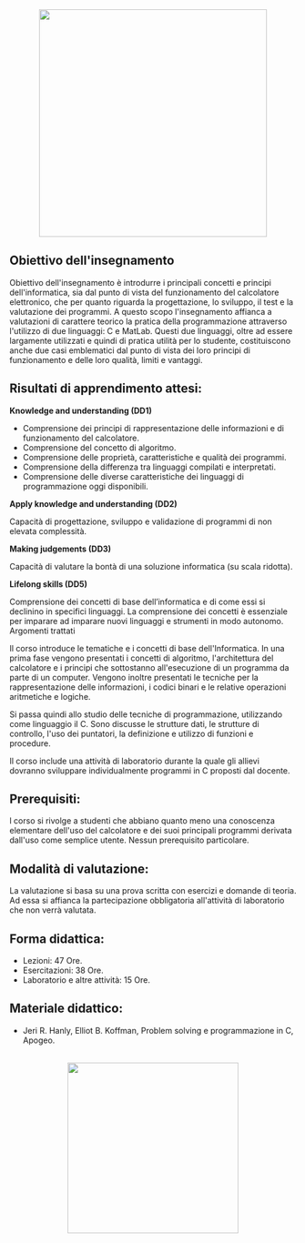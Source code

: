 <div align="center">

<img src="https://upload.wikimedia.org/wikipedia/it/b/be/Logo_Politecnico_Milano.png" width="400"/>

</div>

## Obiettivo dell'insegnamento

Obiettivo dell'insegnamento è introdurre i principali concetti e principi dell'informatica, sia dal punto di vista del funzionamento del calcolatore elettronico, che per quanto riguarda la progettazione, lo sviluppo, il test e la valutazione dei programmi. A questo scopo l'insegnamento affianca a valutazioni di carattere teorico la pratica della programmazione attraverso l'utilizzo di due linguaggi: C e MatLab. Questi due linguaggi, oltre ad essere largamente utilizzati e quindi di pratica utilità per lo studente, costituiscono anche due casi emblematici dal punto di vista dei loro principi di funzionamento e delle loro qualità, limiti e vantaggi.

## Risultati di apprendimento attesi:

**Knowledge and understanding (DD1)**

- Comprensione dei principi di rappresentazione delle informazioni e di funzionamento del calcolatore.
- Comprensione del concetto di algoritmo.
- Comprensione delle proprietà, caratteristiche e qualità dei programmi.
- Comprensione della differenza tra linguaggi compilati e interpretati.
- Comprensione delle diverse caratteristiche dei linguaggi di programmazione oggi disponibili.

**Apply knowledge and understanding (DD2)**

Capacità di progettazione, sviluppo e validazione di programmi di non elevata complessità.

**Making judgements (DD3)**

Capacità di valutare la bontà di una soluzione informatica (su scala ridotta).

**Lifelong skills (DD5)**

Comprensione dei concetti di base dell’informatica e di come essi si declinino in specifici linguaggi. La comprensione dei concetti è essenziale per imparare ad imparare nuovi linguaggi e strumenti in modo autonomo.
Argomenti trattati

Il corso introduce le tematiche e i concetti di base dell'Informatica. In una prima fase vengono presentati i concetti di algoritmo, l'architettura del calcolatore e i principi che sottostanno all'esecuzione di un programma da parte di un computer. Vengono inoltre presentati le tecniche per la rappresentazione delle informazioni, i codici binari e le relative operazioni aritmetiche e logiche.

Si passa quindi allo studio delle tecniche di programmazione, utilizzando come linguaggio il C. Sono discusse le strutture dati, le strutture di controllo, l'uso dei puntatori, la definizione e utilizzo di funzioni e procedure.

Il corso include una attività di laboratorio durante la quale gli allievi dovranno sviluppare individualmente programmi in C proposti dal docente.

## Prerequisiti:

l corso si rivolge a studenti che abbiano quanto meno una conoscenza elementare dell'uso del calcolatore e dei suoi principali programmi derivata dall'uso come semplice utente. Nessun prerequisito particolare.

## Modalità di valutazione:

La valutazione si basa su una prova scritta con esercizi e domande di teoria.
Ad essa si affianca la partecipazione obbligatoria all'attività di laboratorio che non verrà valutata.

## Forma didattica:

- Lezioni: 47 Ore.
- Esercitazioni: 38 Ore.
- Laboratorio e altre attività: 15 Ore.

## Materiale didattico:

- Jeri R. Hanly, Elliot B. Koffman, Problem solving e programmazione in C, Apogeo.

</br>

<div align="center">

<img src="https://user-images.githubusercontent.com/55017307/99872326-58a86900-2be1-11eb-9a35-ccd00bd6fdbf.jpg" width="300"/>

</div>

